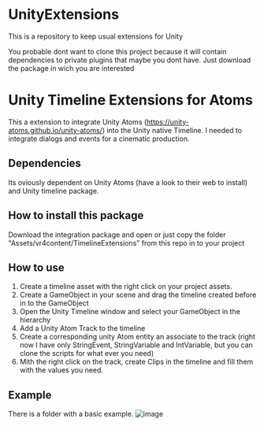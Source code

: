 # UnityExtensions
This is a repository to keep usual extensions for Unity

You probable dont want to clone this project because it will contain dependencies to private plugins that maybe you dont have.
Just download the package in wich you are interested

# Unity Timeline Extensions for Atoms
This a extension to integrate Unity Atoms (https://unity-atoms.github.io/unity-atoms/) into the Unity native Timeline. I needed to integrate dialogs and events for a cinematic production.

## Dependencies
Its oviously dependent on Unity Atoms (have a look to their web to install) and Unity timeline package.

## How to install this package
Download the integration package and open or just copy the folder "Assets/vr4content/TimelineExtensions" from this repo in to your project

## How to use
1. Create a timeline asset with the right click on your project assets.
2. Create a GameObject in your scene and drag the timeline created before in to the GameObject
3. Open the Unity Timeline window and select your GameObject in the hierarchy
4. Add a Unity Atom Track to the timeline
5. Create a corresponding unity Atom entity an associate to the track (right now I have only StringEvent, StringVariable and IntVariable, but you can clone the scripts for what ever you need)
6. Mith the right click on the track, create Clips in the timeline and fill them with the values you need.

## Example
There is a folder with a basic example.
![image](https://user-images.githubusercontent.com/83698979/189541639-9b4d4401-3800-4449-b988-ef801083deb4.png)
